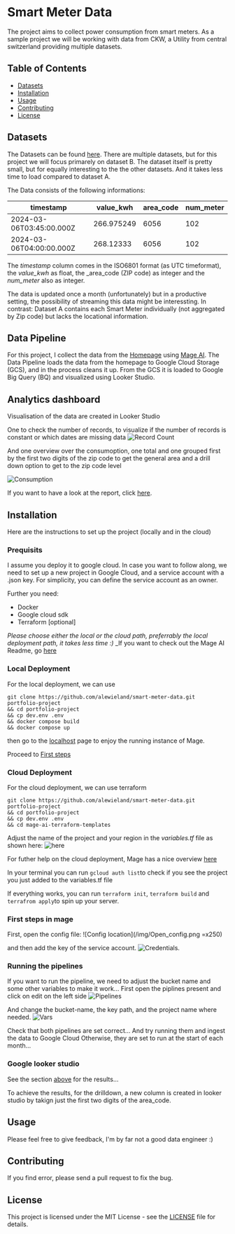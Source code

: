 # Smart Meter Data 

The project aims to collect power consumption from smart meters. As a sample project we will be working with data from CKW, a Utility from central switzerland providing multiple datasets.

## Table of Contents
- [Datasets](#datasets)
- [Installation](#installation)
- [Usage](#usage)
- [Contributing](#contributing)
- [License](#license)

## Datasets

The Datasets can be found [here](https://www.ckw.ch/landingpages/open-data).
There are multiple datasets, but for this project we will focus primarely on dataset B. The dataset itself is pretty small, but for equally interesting to the the other datasets. And it takes less time to load compared to dataset A.

The Data consists of the following informations:

| timestamp | value_kwh | area_code | num_meter
|----------|----------|----------|----------|
| 2024-03-06T03:45:00.000Z | 266.975249   | 6056  | 102|
| 2024-03-06T04:00:00.000Z | 268.12333   | 6056  | 102 |

The _timestamp_ column comes in the ISO6801 format (as UTC timeformat), the _value\_kwh_ as float, the _area\_code (ZIP code) as integer and the _num\_meter_ also as integer.

The data is updated once a month (unfortunately) but in a productive setting, the possibility of streaming this data might be interessting.
In contrast: Dataset A contains each Smart Meter individually (not aggregated by Zip code) but lacks the locational information.

## Data Pipeline

For this project, I collect the data from the [Homepage](https://open.data.axpo.com/%24web/index.html) using [Mage AI](https://www.mage.ai). The Data Pipeline loads the data from the homepage to Google Cloud Storage (GCS), and in the process cleans it up. From the GCS it is loaded to Google Big Query (BQ) and visualized using Looker Studio.



## Analytics dashboard

Visualisation of the data are created in Looker Studio

One to check the number of records, to visualize if the number of records is constant or which dates are missing data
![Record Count](/img/record_count.png)

And one overview over the consumoption, one total and one grouped first by the first two digits of the zip code to get the general area and a drill down option to get to the zip code level

![Consumption](/img/consumption.png)


If you want to have a look at the report, click [here](https://lookerstudio.google.com/reporting/ae4720d4-07fb-4bde-b1f8-08867130a4ce).


## Installation

Here are the instructions to set up the project (locally and in the cloud)

### Prequisits

I assume you deploy it to google cloud. In case you want to follow along, we need to set up a new project in Google Cloud, and a service account with a .json key. For simplicity, you can define the service account as an owner.

Further you need:
- Docker
- Google cloud sdk
- Terraform [optional]


_Please choose either the local or the cloud path, preferrably the local deployment path, it takes less time :)_
_If you want to check out the Mage AI Readme, go [here](/README_MAGEAI.md)

### Local Deployment

For the local deployment, we can use 
```
git clone https://github.com/alewieland/smart-meter-data.git portfolio-project
&& cd portfolio-project
&& cp dev.env .env
&& docker compose build
&& docker compose up
```

then go to the [localhost](http://localhost:6789) page to enjoy the running instance of Mage.

Proceed to [First steps](#first-steps-in-mage)

### Cloud Deployment

For the cloud deployment, we can use terraform

```
git clone https://github.com/alewieland/smart-meter-data.git portfolio-project
&& cd portfolio-project
&& cp dev.env .env
&& cd mage-ai-terraform-templates
```

Adjust the name of the project and your region in the _variables.tf_ file as shown here:
![here](/img/variablesTF.png)

For futher help on the cloud deployment, Mage has a nice overview [here](https://docs.mage.ai/production/deploying-to-cloud/gcp/setup)

In your terminal you can run ``gcloud auth list``to check if you see the project you just added to the variables.tf file

If everything works, you can run ``terraform init``, ``terraform build`` and ``terrafrom apply``to spin up your server.

### First steps in mage

First, open the config file:
![Config location](/img/Open_config.png =x250)

and then add the key of the service account.
![Credentials](/img/Add_credentials.png).

### Running the pipelines

If you want to run the pipeline, we need to adjust the bucket name and some other variables to make it work...
First open the piplines present and click on edit on the left side
![Pipelines](/img/pipelines.png)

And change the bucket-name, the key path, and the project name where needed.
![Vars](/img/variables_rename.png)

Check that both pipelines are set correct... And try running them and ingest the data to Google Cloud
Otherwise, they are set to run at the start of each month... 


### Google looker studio

See the section [above](#analytics-dashboard) for the results...

To achieve the results, for the drilldown, a new column is created in looker studio by takign just the first two digits of the area_code.


## Usage

Please feel free to give feedback, I'm by far not a good data engineer :)

## Contributing

If you find error, please send a pull request to fix the bug.

## License

This project is licensed under the MIT License - see the [LICENSE](LICENSE.md) file for details.
